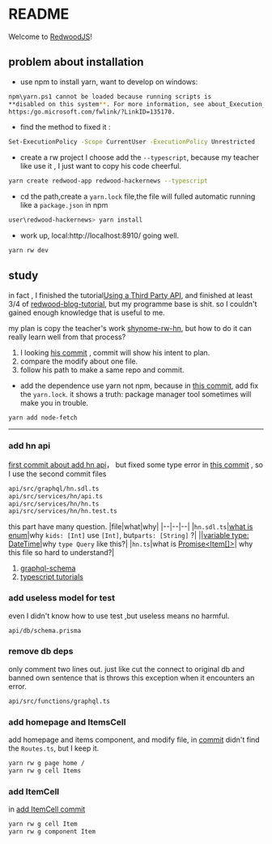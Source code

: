 # README

Welcome to [RedwoodJS](https://redwoodjs.com)!

## problem about installation
- use npm to install yarn, want to develop on windows:
``` bash
npm\yarn.ps1 cannot be loaded because running scripts is
**disabled on this system**. For more information, see about_Execution_Policies at
https:/go.microsoft.com/fwlink/?LinkID=135170.

```
- find the method to fixed it :
``` bash
Set-ExecutionPolicy -Scope CurrentUser -ExecutionPolicy Unrestricted
```

- create a rw project
I choose add the ```--typescript```, because my teacher like use it , I just want to copy his code cheerful.
```bash
yarn create redwood-app redwood-hackernews --typescript
```
- cd the path,create a ```yarn.lock``` file,the file will fulled automatic running like a ```package.json``` in npm
```bash
user\redwood-hackernews> yarn install
```
- work up, local:http://localhost:8910/ going well.
```bash
yarn rw dev
```
## study

in fact , I finished the tutorial[Using a Third Party API](https://redwoodjs.com/docs/how-to/using-a-third-party-api), and finished at least 3/4 of [redwood-blog-tutorial](https://redwoodjs.com/docs/tutorial/foreword), but my programme base is shit. so I couldn't gained enough knowledge that is useful to me.

my plan is copy the teacher's work [shynome-rw-hn](https://github.com/shynome-netlify/rw-hn), but how to do it can really learn well from that process?

1. I looking [his commit](https://github.com/shynome-netlify/rw-hn/commits/master) , commit will show his intent to plan.
2. compare the modify about one file.
3. follow his path to make a same repo and commit.

- add the dependence
use yarn not npm, because in [this commit](https://github.com/shynome-netlify/rw-hn/commit/0d4d5b44cf84e7b2e6aec21dfb7b8489b8aa4d30), add fix the ```yarn.lock```. it shows a truth: package manager tool sometimes will make you in trouble.
```bash
yarn add node-fetch
```
***
### add hn api
[first commit about add hn api](https://github.com/shynome-netlify/rw-hn/commit/2ab25f8e9a7381d4d34058ddce9af50119f0715d)， but fixed some type error in [this commit](https://github.com/shynome-netlify/rw-hn/commit/4679089dee7eb4f7b9e68576ff5fced0f8691490) , so I use the second commit files
``` bash
api/src/graphql/hn.sdl.ts
api/src/services/hn/api.ts
api/src/services/hn/hn.ts
api/src/services/hn/hn.test.ts
```
this part have many question.
|file|what|why|
|--|--|--|
|```hn.sdl.ts```|[what is enum](https://www.typescriptlang.org/docs/handbook/enums.html)|why ```kids: [Int]``` use ```[Int]```, but```parts: [String]``` ?|
||[variable type: DateTime](https://www.graphql-scalars.dev/docs/scalars/date-time)|why ```type Query``` like this?|
|```hn.ts```|what is [Promise<Item[]>](https://rexdainiel.gitbooks.io/typescript/content/docs/promise.html)| why this file so hard to understand?|

1. [graphql-schema](https://www.apollographql.com/docs/apollo-server/schema/schema/)
2. [typescript tutorials](https://www.tutorialsteacher.com/typescript)

### add useless model for test
even I didn't know how to use test ,but useless means no harmful.
``` bash
api/db/schema.prisma
```

### remove db deps
only comment two lines out. just like cut the connect to original db and banned own   sentence that is throws this exception when it encounters an error.
```bash
api/src/functions/graphql.ts
```
### add homepage and ItemsCell
add homepage and items component, and modify file, in [commit](https://github.com/shynome-netlify/rw-hn/commit/da342520a18ba3943f0b4844a7e9654782ac4dfb) didn't find the ```Routes.ts```, but I keep it.
``` bash
yarn rw g page home /
yarn rw g cell Items
```
### add ItemCell 
in [add ItemCell commit](https://github.com/shynome-netlify/rw-hn/commit/4f116575b727ca6a617c55449bd7fc49c8657e0c)
``` bash
yarn rw g cell Item
yarn rw g component Item
```




